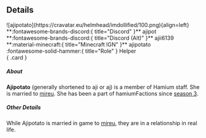 ## Details
<div class="grid" markdown>
![ajipotato](https://cravatar.eu/helmhead/imdollified/100.png){align=left}
**:fontawesome-brands-discord:{ title="Discord" }** ajipot<br>
**:fontawesome-brands-discord:{ title="Discord (Alt)" }** ajii6139<br>
**:material-minecraft:{ title="Minecraft IGN" }** ajipotato<br>
:fontawesome-solid-hammer:{ title="Role" } Helper<br>
{ .card }
</div>

##### About
**Ajipotato** (generally shortened to aji or aj) is a member of Hamium staff. She is married to [mireu](mireu.md). She has been a part of hamiumFactions since [season 3](../seasons/s3.md).

##### Other Details
While Ajipotato is married in game to [mireu](mireu.md), they are in a relationship in real life.
